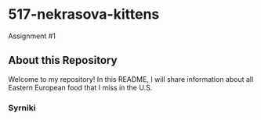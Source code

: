 # 517-nekrasova-kittens
 Assignment #1

## About this Repository

Welcome to my repository! In this README, I will share information about all Eastern European food that I miss in the U.S. 

### Syrniki



